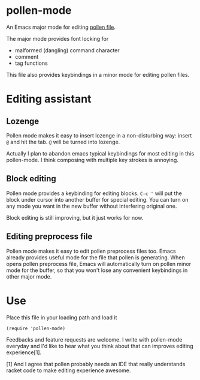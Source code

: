 # pollen-mode

An Emacs major mode for editing [pollen file](http://docs.racket-lang.org/pollen/).

The major mode provides font locking for

- malformed (dangling) command character
- comment
- tag functions

This file also provides keybindings in a minor mode for editing
pollen files.

# Editing assistant

## Lozenge

Pollen mode makes it easy to insert lozenge in a non-disturbing way:
insert `@` and hit the tab. `@` will be turned into lozenge.

Actually I plan to abandon emacs typical keybindings for most
editing in this pollen-mode. I think composing with multiple key
strokes is annoying.

## Block editing

Pollen mode provides a keybinding for editing blocks. `C-c '` will put
the block under cursor into another buffer for special editing. You
can turn on any mode you want in the new buffer without interfering
original one.

Block editing is still improving, but it just works for now.

## Editing preprocess file

Pollen mode makes it easy to edit pollen preprocess files too. Emacs
already provides useful mode for the file that pollen is
generating. When opens pollen preprocess file, Emacs will
automatically turn on pollen minor mode for the buffer, so that you
won't lose any convenient keybindings in other major mode.

# Use

Place this file in your loading path and load it

```
(require 'pollen-mode)
```

Feedbacks and feature requests are welcome. I write with pollen-mode
everyday and I'd like to hear what you think about that can improves
editing experience[1].

[1] And I agree that pollen probably needs an IDE that really
understands racket code to make editing experience awesome.

